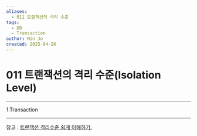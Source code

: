 ```yaml
---
aliases:
  - 011 트랜잭션의 격리 수준
tags:
  - DB
  - Transaction
author: Min Jo
created: 2025-04-26
---
```


# 011 트랜잭션의 격리 수준(Isolation Level)
----

1.Transaction  








----
참고 : [트랜잭션 격리수준 쉽게 이해하기.](https://mangkyu.tistory.com/299)

